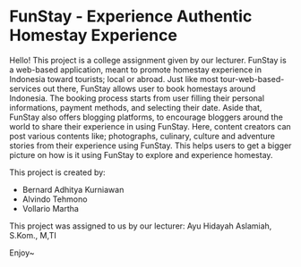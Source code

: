 # FunStay - Experience Authentic Homestay Experience

Hello! This project is a college assignment given by our lecturer. FunStay is a web-based application, meant to promote homestay experience in Indonesia toward tourists; local or abroad. Just like most tour-web-based-services out there, FunStay allows user to book homestays around Indonesia. The booking process starts from user filling their personal informations, payment methods, and selecting their date. Aside that, FunStay also offers blogging platforms, to encourage bloggers around the world to share their experience in using FunStay. Here, content creators can post various contents like; photographs, culinary, culture and adventure stories from their experience using FunStay. This helps users to get a bigger picture on how is it using FunStay to explore and experience homestay.

This project is created by:
- Bernard Adhitya Kurniawan
- Alvindo Tehmono
- Vollario Martha

This project was assigned to us by our lecturer:
Ayu Hidayah Aslamiah, S.Kom., M,TI

Enjoy~
